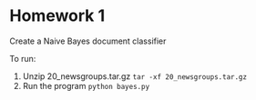 # Homework 1

Create a Naive Bayes document classifier

To run:
1. Unzip 20_newsgroups.tar.gz
`tar -xf 20_newsgroups.tar.gz`
2. Run the program
`python bayes.py`
